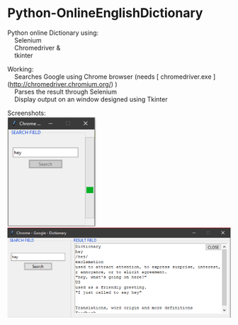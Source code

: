 # Python-OnlineEnglishDictionary

Python online Dictionary using:   
  &nbsp;&nbsp;&nbsp;&nbsp;Selenium   
  &nbsp;&nbsp;&nbsp;&nbsp;Chromedriver &  
  &nbsp;&nbsp;&nbsp;&nbsp;tkinter  

 Working:  
   &nbsp;&nbsp;&nbsp;&nbsp;Searches Google using Chrome browser (needs [ chromedriver.exe ] (http://chromedriver.chromium.org/) )  
   &nbsp;&nbsp;&nbsp;&nbsp;Parses the result through Selenium  
   &nbsp;&nbsp;&nbsp;&nbsp;Display output on an window designed using Tkinter  
  

Screenshots:  
  <img src="searchScreen.PNG" width="200">&nbsp;&nbsp;&nbsp;&nbsp;&nbsp;&nbsp;<img src="resultScreen.PNG" width="600">
